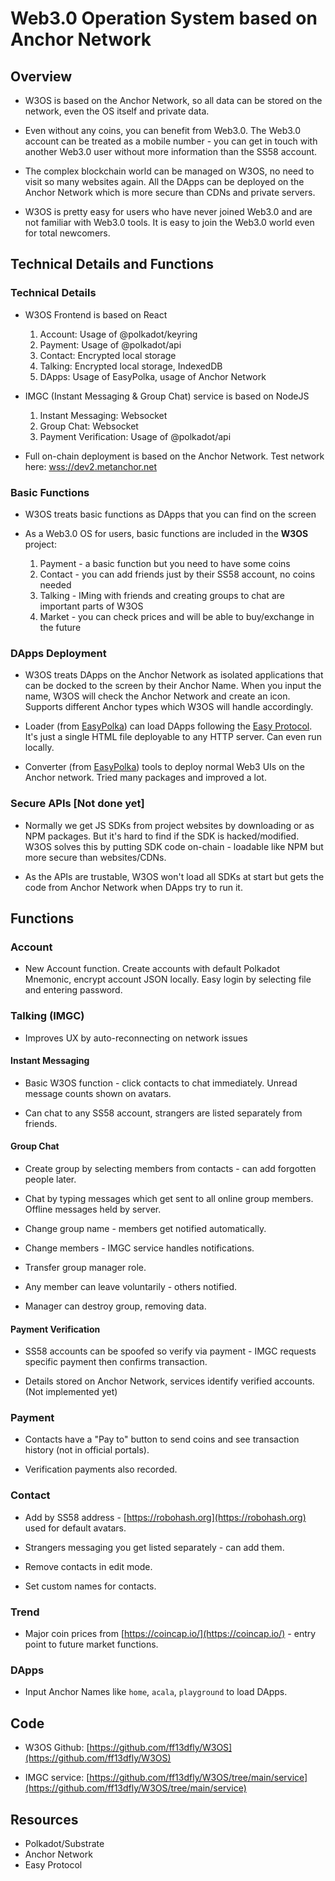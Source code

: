 # Web3.0 Operation System based on Anchor Network

## Overview

- W3OS is based on the Anchor Network, so all data can be stored on the network, even the OS itself and private data. 

- Even without any coins, you can benefit from Web3.0. The Web3.0 account can be treated as a mobile number - you can get in touch with another Web3.0 user without more information than the SS58 account.

- The complex blockchain world can be managed on W3OS, no need to visit so many websites again. All the DApps can be deployed on the Anchor Network which is more secure than CDNs and private servers.  

- W3OS is pretty easy for users who have never joined Web3.0 and are not familiar with Web3.0 tools. It is easy to join the Web3.0 world even for total newcomers.

## Technical Details and Functions  

### Technical Details

- W3OS Frontend is based on React
  1. Account: Usage of @polkadot/keyring  
  2. Payment: Usage of @polkadot/api
  3. Contact: Encrypted local storage 
  4. Talking: Encrypted local storage, IndexedDB
  5. DApps: Usage of EasyPolka, usage of Anchor Network

- IMGC (Instant Messaging & Group Chat) service is based on NodeJS
  1. Instant Messaging: Websocket 
  2. Group Chat: Websocket
  3. Payment Verification: Usage of @polkadot/api
  
- Full on-chain deployment is based on the Anchor Network. Test network here: [wss://dev2.metanchor.net](wss://dev2.metanchor.net)

### Basic Functions  

- W3OS treats basic functions as DApps that you can find on the screen

- As a Web3.0 OS for users, basic functions are included in the **W3OS** project:

  1. Payment - a basic function but you need to have some coins
  2. Contact - you can add friends just by their SS58 account, no coins needed
  3. Talking - IMing with friends and creating groups to chat are important parts of W3OS
  4. Market - you can check prices and will be able to buy/exchange in the future

### DApps Deployment  

- W3OS treats DApps on the Anchor Network as isolated applications that can be docked to the screen by their Anchor Name. When you input the name, W3OS will check the Anchor Network and create an icon. Supports different Anchor types which W3OS will handle accordingly.
  
- Loader (from [EasyPolka](https://github.com/ff13dfly/EasyPolka)) can load DApps following the [Easy Protocol](https://github.com/ff13dfly/EasyPolka/tree/main/protocol). It's just a single HTML file deployable to any HTTP server. Can even run locally.
  
- Converter (from [EasyPolka](https://github.com/ff13dfly/EasyPolka)) tools to deploy normal Web3 UIs on the Anchor network. Tried many packages and improved a lot.  


### Secure APIs [Not done yet]

- Normally we get JS SDKs from project websites by downloading or as NPM packages. But it's hard to find if the SDK is hacked/modified. W3OS solves this by putting SDK code on-chain - loadable like NPM but more secure than websites/CDNs.
  
- As the APIs are trustable, W3OS won't load all SDKs at start but gets the code from Anchor Network when DApps try to run it.

## Functions  

### Account  

- New Account function. Create accounts with default Polkadot Mnemonic, encrypt account JSON locally. Easy login by selecting file and entering password.  

### Talking (IMGC)  

- Improves UX by auto-reconnecting on network issues  

#### Instant Messaging

- Basic W3OS function - click contacts to chat immediately. Unread message counts shown on avatars.
  
- Can chat to any SS58 account, strangers are listed separately from friends.

#### Group Chat  

- Create group by selecting members from contacts - can add forgotten people later.
  
- Chat by typing messages which get sent to all online group members. Offline messages held by server.
  
- Change group name - members get notified automatically.
  
- Change members - IMGC service handles notifications.  

- Transfer group manager role.

- Any member can leave voluntarily - others notified.  

- Manager can destroy group, removing data.

#### Payment Verification  

- SS58 accounts can be spoofed so verify via payment - IMGC requests specific payment then confirms transaction.
  
- Details stored on Anchor Network, services identify verified accounts. (Not implemented yet)

### Payment  

- Contacts have a "Pay to" button to send coins and see transaction history (not in official portals). 

- Verification payments also recorded.

### Contact  

- Add by SS58 address - [https://robohash.org](https://robohash.org) used for default avatars.

- Strangers messaging you get listed separately - can add them.

- Remove contacts in edit mode.

- Set custom names for contacts.
  
### Trend

- Major coin prices from [https://coincap.io/](https://coincap.io/) - entry point to future market functions.

### DApps  

- Input Anchor Names like `home`, `acala`, `playground` to load DApps.

## Code  

- W3OS Github: [https://github.com/ff13dfly/W3OS](https://github.com/ff13dfly/W3OS)
  
- IMGC service: [https://github.com/ff13dfly/W3OS/tree/main/service](https://github.com/ff13dfly/W3OS/tree/main/service)

## Resources

- Polkadot/Substrate  
- Anchor Network
- Easy Protocol
